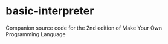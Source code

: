 # basic-interpreter
Companion source code for the 2nd edition of Make Your Own Programming Language
